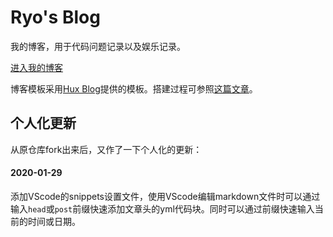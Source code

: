 # Ryo's Blog

我的博客，用于代码问题记录以及娱乐记录。

[进入我的博客](RyoJerryYu.GitHub.io)

博客模板采用[Hux Blog](https://github.com/Huxpro/huxpro.github.io)提供的模板。搭建过程可参照[这篇文章](_posts/2020-01-27-Building-this-blog.md)。


## 个人化更新

从原仓库fork出来后，又作了一下个人化的更新：

#### 2020-01-29

添加VScode的snippets设置文件，使用VScode编辑markdown文件时可以通过输入`head`或`post`前缀快速添加文章头的yml代码块。同时可以通过前缀快速输入当前的时间或日期。